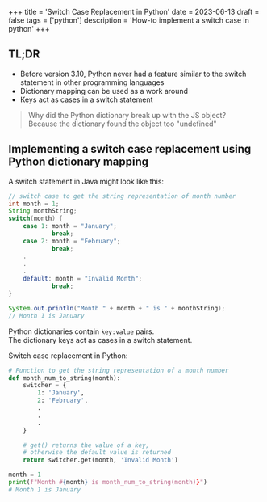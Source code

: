 +++
title = 'Switch Case Replacement in Python'
date = 2023-06-13
draft = false
tags = ['python']
description = 'How-to implement a switch case in python'
+++

## TL;DR 
- Before version 3.10, Python never had a feature similar to the switch statement in other programming languages  
- Dictionary mapping can be used as a work around
- Keys act as cases in a switch statement  

>Why did the Python dictionary break up with the JS object?  
>Because the dictionary found the object too "undefined"   

## Implementing a switch case replacement using Python dictionary mapping 

A switch statement in Java might look like this:
```java
// switch case to get the string representation of month number
int month = 1;
String monthString;
switch(month) {
    case 1: month = "January";
            break;
    case 2: month = "February";
            break;
    .
    .
    .
    default: month = "Invalid Month";
            break;
}

System.out.println("Month " + month + " is " + monthString);
// Month 1 is January
```

Python dictionaries contain `key:value` pairs.  
The dictionary keys act as cases in a switch statement.   

Switch case replacement in Python:  
```python
# Function to get the string representation of a month number
def month_num_to_string(month):
    switcher = {
        1: 'January',
        2: 'February',
        .
        .
        .
    }

    # get() returns the value of a key,
    # otherwise the default value is returned
    return switcher.get(month, 'Invalid Month')

month = 1
print(f"Month #{month} is month_num_to_string(month)}") 
# Month 1 is January
```

